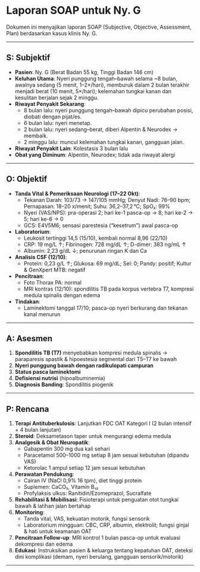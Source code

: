 # Laporan SOAP untuk Ny. G

Dokumen ini menyajikan laporan SOAP (Subjective, Objective, Assessment, Plan) berdasarkan kasus klinis Ny. G.

---

## S: Subjektif   
- **Pasien**: Ny. G (Berat Badan 55 kg, Tinggi Badan 146 cm)  
- **Keluhan Utama**: Nyeri punggung tengah–bawah selama ~8 bulan, awalnya sedang (5 menit, 1–2×/hari), memburuk dalam 2 bulan terakhir menjadi berat (10 menit, 5×/hari); kelemahan tungkai kanan dan kesulitan berjalan sejak 2 minggu.
- **Riwayat Penyakit Sekarang**:  
  - 8 bulan lalu: nyeri punggung tengah–bawah dipicu perubahan posisi, diobati dengan pijat/es.  
  - 6 bulan lalu: nyeri menetap.  
  - 2 bulan lalu: nyeri sedang–berat, diberi Alpentin & Neurodex → membaik.  
  - 2 minggu lalu: muncul kelemahan tungkai kanan, gangguan jalan.
- **Riwayat Penyakit Lain**: Kolestasis 3 bulan lalu
- **Obat yang Diminum**: Alpentin, Neurodex; tidak ada riwayat alergi

---

## O: Objektif   
- **Tanda Vital & Pemeriksaan Neurologi (17–22 Okt)**:  
  - Tekanan Darah: 103/73 → 147/105 mmHg; Denyut Nadi: 76–90 bpm; Pernapasan: 18–20 x/menit; Suhu: 36,2–37,2 °C; SpO₂: 99%  
  - Nyeri (VAS/NPS): pra-operasi 2; hari ke-1 pasca-op → 8; hari ke-2 → 5; hari ke-6 → 0  
  - GCS: E4V5M6; sensasi parestesia (“kesetrum”) awal pasca-op
- **Laboratorium**:  
  - Leukosit tertinggi 14,5 (15/10), kembali normal 8,96 (22/10)  
  - CRP: 19 mg/L ↑; Fibrinogen: 728 mg/dL ↑; D-dimer: 383 ng/mL ↑  
  - Albumin: 2,23 g/dL ↓; penurunan ringan K dan Ca
- **Analisis CSF (12/10)**:  
  - Protein: 0,23 g/L ↑; Glukosa: 69 mg/dL; Sel: 0; Pandy: positif; Kultur & GenXpert MTB: negatif
- **Pencitraan**:  
  - Foto Thorax PA: normal  
  - MRI kontras (12/10): spondilitis TB pada korpus vertebra T7, kompresi medula spinalis dengan edema
- **Tindakan**:  
  - Laminektomi tanggal 17/10; pasca-op nyeri berkurang dan tekanan kanal menurun

---

## A: Asesmen   
1. **Spondilitis TB (T7)** menyebabkan kompresi medula spinalis → paraparesis spastik & hipoestesia segmental dari T5–T7 ke bawah  
2. **Nyeri punggung bawah dengan radikulopati campuran**  
3. **Status pasca laminektomi**  
4. **Defisiensi nutrisi** (hipoalbuminemia)  
5. **Diagnosis Banding**: Spondilitis piogenik

---

## P: Rencana   
1. **Terapi Antituberkulosis**: Lanjutkan FDC OAT Kategori I (2 bulan intensif + 4 bulan lanjutan)  
2. **Steroid**: Deksametason taper untuk mengurangi edema medula  
3. **Analgesik & Obat Neuropatik**:  
   - Gabapentin 300 mg dua kali sehari  
   - Paracetamol 500–1000 mg setiap 8 jam sesuai kebutuhan (dipandu VAS)  
   - Ketorolac 1 ampul setiap 12 jam sesuai kebutuhan  
4. **Perawatan Pendukung**:  
   - Cairan IV (NaCl 0,9% 16 tpm), diet tinggi protein  
   - Suplemen: CaCO₃, Vitamin B₁₂  
   - Profylaksis ulkus: Ranitidin/Ezomeprazol, Sucralfate  
5. **Rehabilitasi & Mobilisasi**: Fisioterapi untuk penguatan otot tungkai bawah & latihan jalan bertahap  
6. **Monitoring**:  
   - Tanda vital, VAS, kekuatan motorik, fungsi sensorik  
   - Laboratorium mingguan: CBC, CRP, albumin, elektrolit; fungsi ginjal & hati untuk keamanan OAT  
7. **Pencitraan Follow-up**: MRI kontrol 1 bulan pasca-op untuk evaluasi dekompresi dan edema  
8. **Edukasi**: Instruksikan pasien & keluarga tentang kepatuhan OAT, deteksi dini komplikasi (demam, nyeri berulang, gangguan sensorik/motorik)

---

